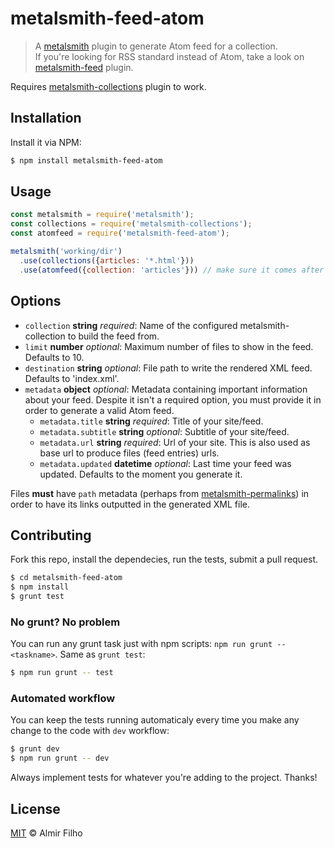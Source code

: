 # metalsmith-feed-atom

> A [metalsmith][metal] plugin to generate Atom feed for a collection.  
> If you're looking for RSS standard instead of Atom, take a look on
> [metalsmith-feed][feed] plugin.

Requires [metalsmith-collections][collections] plugin to work.


## Installation

Install it via NPM:

```bash
$ npm install metalsmith-feed-atom
```


## Usage

```javascript
const metalsmith = require('metalsmith');
const collections = require('metalsmith-collections');
const atomfeed = require('metalsmith-feed-atom');

metalsmith('working/dir')
  .use(collections({articles: '*.html'}))
  .use(atomfeed({collection: 'articles'})) // make sure it comes after collections
```


## Options

- `collection` __string__ _required_: Name of the configured
  metalsmith-collection to build the feed from.
- `limit` __number__ _optional_: Maximum number of files to show in the feed.
  Defaults to 10.
- `destination` __string__ _optional_: File path to write the rendered XML feed.
  Defaults to 'index.xml'.
- `metadata` __object__ _optional_: Metadata containing important information
  about your feed. Despite it isn't a required option, you must provide it in
  order to generate a valid Atom feed.
  - `metadata.title` __string__ _required_: Title of your site/feed.
  - `metadata.subtitle` __string__ _optional_: Subtitle of your site/feed.
  - `metadata.url` __string__ _required_: Url of your site. This is also used as
    base url to produce files (feed entries) urls.
  - `metadata.updated` __datetime__ _optional_: Last time your feed was updated.
    Defaults to the moment you generate it.

Files __must__ have `path` metadata (perhaps from
[metalsmith-permalinks][permalinks]) in order to have its links outputted in the
generated XML file.


## Contributing

Fork this repo, install the dependecies, run the tests, submit a pull request.

```bash
$ cd metalsmith-feed-atom
$ npm install
$ grunt test
```

### No grunt? No problem

You can run any grunt task just with npm scripts: `npm run grunt -- <taskname>`.
Same as `grunt test`:

```bash
$ npm run grunt -- test
```

### Automated workflow

You can keep the tests running automaticaly every time you make any change to
the code with `dev` workflow:

```bash
$ grunt dev
$ npm run grunt -- dev
```

Always implement tests for whatever you're adding to the project. Thanks!


## License

[MIT][license] © Almir Filho


[metal]: http://www.metalsmith.io/
[feed]: https://github.com/hurrymaplelad/metalsmith-feed
[collections]: https://github.com/segmentio/metalsmith-collections
[permalinks]: https://github.com/segmentio/metalsmith-permalinks
[license]: https://github.com/almirfilho/metalsmith-feed-atom/blob/master/LICENSE.md

